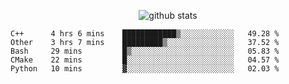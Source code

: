 <!-- <h1 align="center">Hello 👋 </h3> -->

<p align="center">
  <img src="https://github-readme-stats.vercel.app/api?username=syeehyn&hide=stars,prs,issues,contribs&count_private=true&hide_title=true" alt="github stats" />
</p>

<!--START_SECTION:waka-->
```text
C++      4 hrs 6 mins    ████████████▒░░░░░░░░░░░░   49.28 % 
Other    3 hrs 7 mins    █████████▒░░░░░░░░░░░░░░░   37.52 % 
Bash     29 mins         █▒░░░░░░░░░░░░░░░░░░░░░░░   05.83 % 
CMake    22 mins         █░░░░░░░░░░░░░░░░░░░░░░░░   04.57 % 
Python   10 mins         ▓░░░░░░░░░░░░░░░░░░░░░░░░   02.03 % 
```
<!--END_SECTION:waka-->
